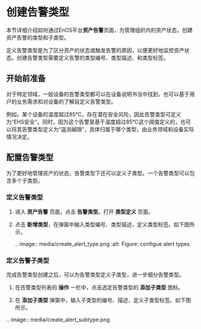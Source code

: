 # 创建告警类型

本节详细介绍如何通过EnOS平台**资产告警**页面，为管理组织内的资产状态，创建资产告警的类型和子类型。

定义告警类型是为了区分资产的状态或触发告警的原因，以便更好地监控资产状态。创建告警类型需要定义告警的类型编号、类型描述、和类型标签。

## 开始前准备

对于特定领域，一般设备的告警类型都可以在设备说明书当中找到，也可以基于用户的业务需求和对设备的了解自定义告警类型。

例如，某个设备的温度超过85℃，存在潜在安全风险，因此告警类型可定义为“EHS安全”。同时，因为这个告警是基于温度超过85℃这个阈值定义的，也可以将其告警类型定义为“遥测越限”，具体归属于哪个类型，由业务领域和设备实际情况决定。  

## 配置告警类型

为了更好地管理资产的状态，告警类型下还可以定义子类型。一个告警类型可以包含多个子类型。

### 定义告警类型

1. 进入 **资产告警** 页面，点击 **告警类型**。打开 **类型定义** 页面。

2. 点击 **新增类型**，在弹窗中输入类型编号、类型描述，定义类型标签。如下图所示。

   .. image:: media/create_alert_type.png
      :alt: Figure: configue alert types

### 定义告警子类型

完成告警类型创建之后，可以为告警类型定义子类型，进一步细分告警类型。

1. 在告警类型列表的 **操作** 一栏中，点击选定告警类型的 **添加子类型** 图标。

2. 在 **添加子类型** 弹窗中，输入子类型的编号、描述，定义子类型标签。如下图所示。

.. image:: media/create_alert_subtype.png

<!--end-->
